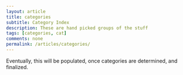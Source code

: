```yaml
---
layout: article
title: categories
subtitle: Category Index
description: These are hand picked groups of the stuff
tags: [categories, cat]
comments: none
permalink: /articles/categories/
---
```


Eventually, this will be populated, once categories are determined, and finalized.
